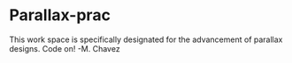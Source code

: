 # Parallax-prac
This work space is specifically designated for the advancement of parallax designs. Code on! -M. Chavez
